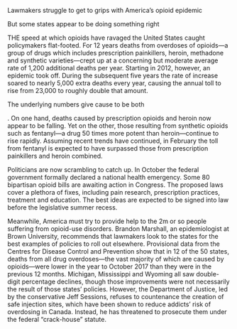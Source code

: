 Lawmakers struggle to get to grips with America’s opioid epidemic

But some states appear to be doing something right

THE speed at which opioids have ravaged the United States caught policymakers flat-footed. For 12 years deaths from overdoses of opioids—a group of drugs which includes prescription painkillers, heroin, methadone and synthetic varieties—crept up at a concerning but moderate average rate of 1,200 additional deaths per year. Starting in 2012, however, an epidemic took off. During the subsequent five years the rate of increase soared to nearly 5,000 extra deaths every year, causing the annual toll to rise from 23,000 to roughly double that amount.

The underlying numbers give cause to be both 

. On one hand, deaths caused by prescription opioids and heroin now appear to be falling. Yet on the other, those resulting from synthetic opioids such as fentanyl—a drug 50 times more potent than heroin—continue to rise rapidly. Assuming recent trends have continued, in February the toll from fentanyl is expected to have surpassed those from prescription painkillers and heroin combined. 

Politicians are now scrambling to catch up. In October the federal government formally declared a national health emergency. Some 80 bipartisan opioid bills are awaiting action in Congress. The proposed laws cover a plethora of fixes, including pain research, prescription practices, treatment and education. The best ideas are expected to be signed into law before the legislative summer recess. 

Meanwhile, America must try to provide help to the 2m or so people suffering from opioid-use disorders. Brandon Marshall, an epidemiologist at Brown University, recommends that lawmakers look to the states for the best examples of policies to roll out elsewhere. Provisional data from the Centres for Disease Control and Prevention show that in 12 of the 50 states, deaths from all drug overdoses—the vast majority of which are caused by opioids—were lower in the year to October 2017 than they were in the previous 12 months. Michigan, Mississippi and Wyoming all saw double-digit percentage declines, though those improvements were not necessarily the result of those states’ policies. However, the Department of Justice, led by the conservative Jeff Sessions, refuses to countenance the creation of safe injection sites, which have been shown to reduce addicts’ risk of overdosing in Canada. Instead, he has threatened to prosecute them under the federal “crack-house” statute.